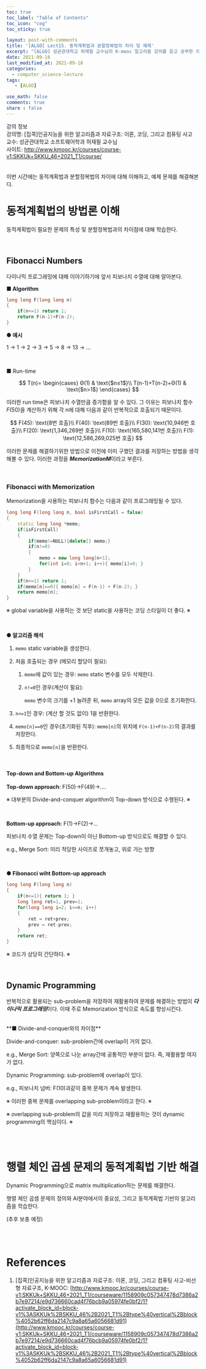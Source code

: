 ```yaml
---
toc: true
toc_label: "Table of Contents"
toc_icon: "cog"
toc_sticky: true

layout: post-with-comments
title: '[ALGO] Lect15. 동적계획법과 분할정복법의 차이 및 예제'
excerpt: "[ALGO] 성균관대학교 허재필 교수님의 K-mooc 알고리즘 강의를 듣고 공부한 자료입니다."
date: 2021-09-18
last_modified_at: 2021-09-18
categories:
  - computer_science-lecture
tags: 
   - [ALGO]

use_math: false
comments: true
share : false
---
```


<div class="info-dialog">
    <div class="title">강의 정보</div>
    <div class="content">
        강의명: [집콕]인공지능을 위한 알고리즘과 자료구조: 이론, 코딩, 그리고 컴퓨팅 사고<br>
        교수: 성균관대학교 소프트웨어학과 허재필 교수님<br>
        사이트: <a href="http://www.kmooc.kr/courses/course-v1:SKKUk+SKKU_46+2021_T1/course/">http://www.kmooc.kr/courses/course-v1:SKKUk+SKKU_46+2021_T1/course/</a>
    </div>
</div>

<br>
<br>
이번 시간에는 <hl>동적계획법과 분할정복법의 차이</hl>에 대해 이해하고, 예제 문제를 해결해본다.

<br>

# 동적계획법의 방법론 이해

<p><hl>동적계획법이 필요한 문제의 특성</hl> 및 <hl>분할정복법과의 차이점</hl>에 대해 학습한다.</p>

<br>

## Fibonacci Numbers

다이나믹 프로그래밍에 대해 이야기하기에 앞서 <hl>피보나치 수열</hl>에 대해 알아본다.

**■ Algorithm**

```c++
long long F(long long n)
{
	if(n<=1) return 1;
    return F(n-1)+F(n-2);
}
```

**● 예시**

1 → 1 → 2 → 3 → 5 → 8 → 13 → ...

<br>

■ Run-time

$$
T(n)=
\begin{cases}
	Θ(1) & \text{$n≤1$}\\
	T(n-1)+T(n-2)+Θ(1) & \text{$n>1$}
\end{cases}
$$

이러한 <hl>run time은 피보나치 수열만큼 증가함</hl>을 알 수 있다. 그 이유는 피보나치 함수 $F(50)$을 계산하기 위해 각 n에 대해 다음과 같이 반복적으로 호출되기 때문이다.

$$
F(45): \text{8번 호출}\\
F(40): \text{89번 호출}\\
F(30): \text{10,946번 호출}\\
F(20): \text{1,346,269번 호출}\\
F(10): \text{165,580,141번 호출}\\
F(1): \text{12,586,269,025번 호출}
$$

이러한 문제를 해결하기위한 방법으로 이전에 이미 구했던 결과를 저장하는 방법을 생각해볼 수 있다. 이러한 과정을 <i><b>MemorizationM</b></i>이라고 부른다. 

<br>

### Fibonacci with Memorization

<p><hl>Memorization을 사용하는 피보나치 함수</hl>는 다음과 같이 프로그래밍될 수 있다.</p>

```c++
long long F(long long n, bool isFirstCall = false)
{
    static long long *memo;
    if(isFirstCall)
    {
        if(memo!=NULL){delete[] memo;}
        if(n!=0)
        {
            memo = new long long[n+1];
            for(int i=0; i<n+1; i++){ memo[i]=0; }
        }
    }
    if(n<=1) return 1;
	if(memo[n]==0){ memo[n] = F(n-1) + F(n-2); }
    return memo[n];
}
```

<gray>※ global variable을 사용하는 것 보단 static을 사용하는 코딩 스타일이 더 좋다. ※</gray>

<br>

**● 알고리즘 해석**

1. `memo` static variable을 생성한다.

2. 처음 호출되는 경우 (메모리 할당이 필요):

   1. `memo`에 값이 있는 경우: `memo` static 변수를 모두 삭제한다.

   2. `n!=0`인 경우(계산이 필요):

      `memo` 변수의 크기를 +1 늘려준 뒤, `memo` array의 모든 값을 0으로 초기화한다.

3. `n<=1`인 경우: (계산 할 것도 없이) 1을 반환한다.

4. `memo[n]==0`인 경우(초기화된 직후): `memo[n]`의 위치에 `F(n-1)+F(n-2)`의 결과를 저장한다.

5. 최종적으로 `memo[n]`을 반환한다.

<br>

#### Top-down and Bottom-up Algorithms

**Top-down approach**: F(50)→F(49)→....

※ 대부분의 Divide-and-conquer algorithm이 Top-down 방식으로 수행된다. ※

<br>

**Bottom-up approach**: F(1)→F(2)→...

피보나치 수열 문제는 Top-down이 아닌 Bottom-up 방식으로도 해결할 수 있다.

e.g., Merge Sort: 미리 적당한 사이즈로 쪼개놓고, 위로 가는 방향

<br>

**● Fibonacci wiht Bottom-up approach**

```c++
long long F(long long n)
{
    if(n<=1){ return 1; }
    long long ret=1, prev=1;
    for(long long i=2; i<=n; i++)
    {
        ret = ret+prev;
        prev = ret-prev;
    }
    return ret;
}
```

※ 코드가 상당히 간단하다. ※

<br>

## Dynamic Programming

반복적으로 활용되는 <hl>sub-problem을 저장하여 재활용하여 문제를 해결하는 방법</hl>이 <i><b>다이나믹 프로그래밍</b></i>이다. 이때 주로 <hl>Memorization 방식으로 속도를 향상</hl>시킨다.

<br>
**■ Divide-and-conquer와의 차이점**

Divide-and-conquer: <hl>sub-problem간에 overlap이 거의 없다.</hl>

e.g., Merge Sort: 양쪽으로 나눈 array간에 공통적인 부분이 없다. 즉, 재활용할 여지가 없다.

Dynamic Programming: <hl>sub-problem에 overlap이 있다.</hl>

e.g., 피보나치 넘버: F(10)과같이 중복 문제가 계속 발생한다.

<gray>※ 이러한 중복 문제를 overlapping sub-problem이라고 한다. ※</gray>

<gray>※ overlapping sub-problem의 값을 미리 저장하고 재활용하는 것이 dynamic programming의 핵심이다. ※</gray>

<br>

<br>

# 행렬 체인 곱셈 문제의 동적계획법 기반 해결

<p><hl>Dynamic Programming으로 matrix multiplication하는 문제를 해결</hl>한다.</p>

행렬 체인 곱셈 문제의 정의와 AI분야에서의 중요성, 그리고 동적계획법 기반의 알고리즘을 학습한다.

(추후 보충 예정)

<br>

<br>

# References

1. [집콕]인공지능을 위한 알고리즘과 자료구조: 이론, 코딩, 그리고 컴퓨팅 사고-비선형 자료구조, K-MOOC: [http://www.kmooc.kr/courses/course-v1:SKKUk+SKKU_46+2021_T1/courseware/1158909c057347478d7386a2b7e97214/e9d736660cad4f76bcb9a05974fe0bf2/1?activate_block_id=block-v1%3ASKKUk%2BSKKU_46%2B2021_T1%2Btype%40vertical%2Bblock%4052b62ff6da2147c9a8a65a6056681d91](http://www.kmooc.kr/courses/course-v1:SKKUk+SKKU_46+2021_T1/courseware/1158909c057347478d7386a2b7e97214/e9d736660cad4f76bcb9a05974fe0bf2/1?activate_block_id=block-v1%3ASKKUk%2BSKKU_46%2B2021_T1%2Btype%40vertical%2Bblock%4052b62ff6da2147c9a8a65a6056681d91)

<br>

<br>  





